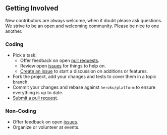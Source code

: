 ## Getting Involved

New contributors are always welcome, when it doubt please ask questions. We strive to be an open and welcoming community. Please be nice to one another.

### Coding

* Pick a task:
  * Offer feedback on open [pull requests](https://github.com/heroku/platform/pulls).
  * Review open [issues](https://github.com/heroku/platform/issues) for things to help on.
  * [Create an issue](https://github.com/heroku/platform/issues/new) to start a discussion on additions or features.
* Fork the project, add your changes and tests to cover them in a topic branch.
* Commit your changes and rebase against `heroku/platform` to ensure everything is up to date.
* [Submit a pull request](https://github.com/heroku/platform/compare/).

### Non-Coding

* Offer feedback on open [issues](https://github.com/heroku/platform/issues).
* Organize or volunteer at events.
